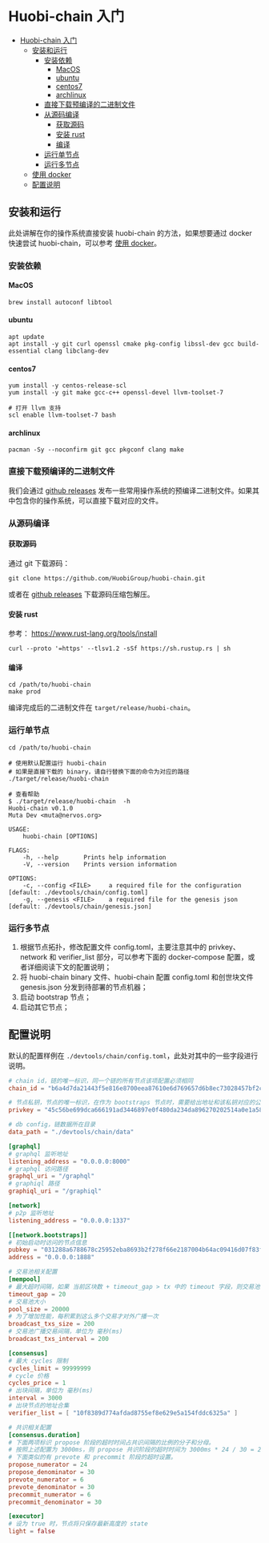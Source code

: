 # Huobi-chain 入门

- [Huobi-chain 入门](#huobi-chain-%e5%85%a5%e9%97%a8)
  - [安装和运行](#%e5%ae%89%e8%a3%85%e5%92%8c%e8%bf%90%e8%a1%8c)
    - [安装依赖](#%e5%ae%89%e8%a3%85%e4%be%9d%e8%b5%96)
      - [MacOS](#macos)
      - [ubuntu](#ubuntu)
      - [centos7](#centos7)
      - [archlinux](#archlinux)
    - [直接下载预编译的二进制文件](#%e7%9b%b4%e6%8e%a5%e4%b8%8b%e8%bd%bd%e9%a2%84%e7%bc%96%e8%af%91%e7%9a%84%e4%ba%8c%e8%bf%9b%e5%88%b6%e6%96%87%e4%bb%b6)
    - [从源码编译](#%e4%bb%8e%e6%ba%90%e7%a0%81%e7%bc%96%e8%af%91)
      - [获取源码](#%e8%8e%b7%e5%8f%96%e6%ba%90%e7%a0%81)
      - [安装 rust](#%e5%ae%89%e8%a3%85-rust)
      - [编译](#%e7%bc%96%e8%af%91)
    - [运行单节点](#%e8%bf%90%e8%a1%8c%e5%8d%95%e8%8a%82%e7%82%b9)
    - [运行多节点](#%e8%bf%90%e8%a1%8c%e5%a4%9a%e8%8a%82%e7%82%b9)
  - [使用 docker](#%e4%bd%bf%e7%94%a8-docker)
  - [配置说明](#%e9%85%8d%e7%bd%ae%e8%af%b4%e6%98%8e)

## 安装和运行

此处讲解在你的操作系统直接安装 huobi-chain 的方法，如果想要通过 docker 快速尝试 huobi-chain，可以参考 [使用 docker](#%e4%bd%bf%e7%94%a8-docker)。

### 安装依赖

#### MacOS

```
brew install autoconf libtool
```

#### ubuntu

```
apt update
apt install -y git curl openssl cmake pkg-config libssl-dev gcc build-essential clang libclang-dev
```

#### centos7

```
yum install -y centos-release-scl
yum install -y git make gcc-c++ openssl-devel llvm-toolset-7

# 打开 llvm 支持
scl enable llvm-toolset-7 bash
```

#### archlinux

```
pacman -Sy --noconfirm git gcc pkgconf clang make
```

### 直接下载预编译的二进制文件
 
我们会通过 [github releases](https://github.com/HuobiGroup/huobi-chain/releases) 发布一些常用操作系统的预编译二进制文件。如果其中包含你的操作系统，可以直接下载对应的文件。
 
### 从源码编译

#### 获取源码

通过 git 下载源码：

```
git clone https://github.com/HuobiGroup/huobi-chain.git
```

或者在 [github releases](https://github.com/HuobiGroup/huobi-chain/releases) 下载源码压缩包解压。

#### 安装 rust

参考： <https://www.rust-lang.org/tools/install>

```
curl --proto '=https' --tlsv1.2 -sSf https://sh.rustup.rs | sh
```

#### 编译

```
cd /path/to/huobi-chain
make prod
```

编译完成后的二进制文件在 `target/release/huobi-chain`。

### 运行单节点

```
cd /path/to/huobi-chain

# 使用默认配置运行 huobi-chain
# 如果是直接下载的 binary，请自行替换下面的命令为对应的路径
./target/release/huobi-chain

# 查看帮助
$ ./target/release/huobi-chain  -h
Huobi-chain v0.1.0
Muta Dev <muta@nervos.org>

USAGE:
    huobi-chain [OPTIONS]

FLAGS:
    -h, --help       Prints help information
    -V, --version    Prints version information

OPTIONS:
    -c, --config <FILE>     a required file for the configuration [default: ./devtools/chain/config.toml]
    -g, --genesis <FILE>    a required file for the genesis json [default: ./devtools/chain/genesis.json]
```

### 运行多节点

1. 根据节点拓扑，修改配置文件 config.toml，主要注意其中的 privkey、network 和 verifier_list 部分，可以参考下面的 docker-compose 配置，或者详细阅读下文的配置说明；
2. 将 huobi-chain binary 文件、huobi-chain 配置 config.toml 和创世块文件 genesis.json 分发到待部署的节点机器；
3. 启动 bootstrap 节点；
4. 启动其它节点；

## 配置说明

默认的配置样例在 `./devtools/chain/config.toml`，此处对其中的一些字段进行说明。

```toml
# chain id，链的唯一标识，同一个链的所有节点该项配置必须相同
chain_id = "b6a4d7da21443f5e816e8700eea87610e6d769657d6b8ec73028457bf2ca4036"  # by sha256(Huobi-chain)

# 节点私钥，节点的唯一标识，在作为 bootstraps 节点时，需要给出地址和该私钥对应的公钥让其他节点连接；如果是出块节点，该私钥对应的地址需要在 consensus verifier_list 中
privkey = "45c56be699dca666191ad3446897e0f480da234da896270202514a0e1a587c3f"

# db config，链数据所在目录
data_path = "./devtools/chain/data"

[graphql]
# graphql 监听地址
listening_address = "0.0.0.0:8000"
# graphql 访问路径
graphql_uri = "/graphql"
# graphiql 路径
graphiql_uri = "/graphiql"

[network]
# p2p 监听地址
listening_address = "0.0.0.0:1337"

[[network.bootstraps]]
# 初始启动时访问的节点信息
pubkey = "031288a6788678c25952eba8693b2f278f66e2187004b64ac09416d07f83f96d5b"
address = "0.0.0.0:1888"

# 交易池相关配置
[mempool]
# 最大超时间隔，如果 当前区块数 + timeout_gap > tx 中的 timeout 字段，则交易池会拒绝接收该交易
timeout_gap = 20
# 交易池大小
pool_size = 20000
# 为了增加性能，每积累到这么多个交易才对外广播一次
broadcast_txs_size = 200
# 交易池广播交易间隔，单位为 毫秒(ms)
broadcast_txs_interval = 200

[consensus]
# 最大 cycles 限制
cycles_limit = 99999999
# cycle 价格
cycles_price = 1
# 出块间隔，单位为 毫秒(ms)
interval = 3000
# 出块节点的地址合集
verifier_list = [ "10f8389d774afdad8755ef8e629e5a154fddc6325a" ]

# 共识相关配置
[consensus.duration]
# 下面两项标识 propose 阶段的超时时间占共识间隔的比例的分子和分母。
# 按照上述配置为 3000ms，则 propose 共识阶段的超时时间为 3000ms * 24 / 30 = 2400ms。
# 下面类似的有 prevote 和 precommit 阶段的超时设置。
propose_numerator = 24
propose_denominator = 30
prevote_numerator = 6
prevote_denominator = 30
precommit_numerator = 6
precommit_denominator = 30

[executor]
# 设为 true 时，节点将只保存最新高度的 state
light = false
```